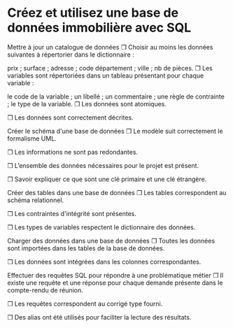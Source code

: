 # Créez et utilisez une base de données immobilière avec SQL

Mettre à jour un catalogue de données
❒ Choisir au moins les données suivantes à répertorier dans le dictionnaire : 

prix ;
surface ;
adresse ;
code département ;
ville ;
nb de pièces.
❒ Les variables sont répertoriées dans un tableau présentant pour chaque variable :

le code de la variable ;
un libellé ;
un commentaire ;
une règle de contrainte ;
le type de la variable.
❒ Les données sont atomiques.

❒ Les données sont correctement décrites.

Créer le schéma d'une base de données
❒ Le modèle suit correctement le formalisme UML.

❒ Les informations ne sont pas redondantes.

❒ L’ensemble des données nécessaires pour le projet est présent.

❒  Savoir expliquer ce que sont une clé primaire et une clé étrangère. 

Créer des tables dans une base de données
❒ Les tables correspondent au schéma relationnel.

❒ Les contraintes d'intégrité sont présentes.

❒ Les types de variables respectent le dictionnaire des données.

Charger des données dans une base de données
❒ Toutes les données sont importées dans les tables de la base de données.

❒ Les données sont intégrées dans les colonnes correspondantes.

Effectuer des requêtes SQL pour répondre à une problématique métier
❒ Il existe une requête et une réponse pour chaque demande présente dans le compte-rendu de réunion.

❒ Les requêtes correspondent au corrigé type fourni.

❒ Des alias ont été utilisés pour faciliter la lecture des résultats.
